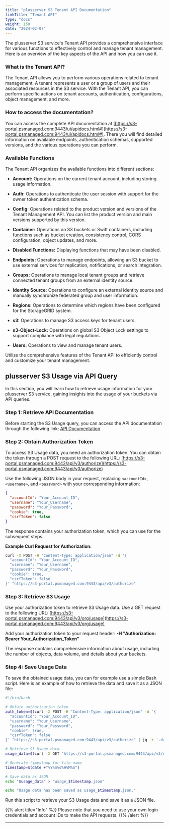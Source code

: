 ```yaml
---
title: "plusserver S3 Tenant API Documentation"
linkTitle: "Tenant API"
type: "docs"
weight: 150
date: "2024-02-07"
---
```


The plusserver S3 service's Tenant API provides a comprehensive interface for various functions to effectively control and manage tenant management. Here is an overview of the key aspects of the API and how you can use it.

### What is the Tenant API?

The Tenant API allows you to perform various operations related to tenant management. A tenant represents a user or a group of users and their associated resources in the S3 service. With the Tenant API, you can perform specific actions on tenant accounts, authentication, configurations, object management, and more.

### How to access the documentation?

You can access the complete API documentation at [https://s3-portal.psmanaged.com:9443/ui/apidocs.html#](https://s3-portal.psmanaged.com:9443/ui/apidocs.html#). There you will find detailed information on available endpoints, authentication schemas, supported versions, and the various operations you can perform.

### Available Functions

The Tenant API organizes the available functions into different sections:

- **Account:** Operations on the current tenant account, including storing usage information.

- **Auth:** Operations to authenticate the user session with support for the owner token authentication schema.

- **Config:** Operations related to the product version and versions of the Tenant Management API. You can list the product version and main versions supported by this version.

- **Container:** Operations on S3 buckets or Swift containers, including functions such as bucket creation, consistency control, CORS configuration, object updates, and more.

- **Disabled Functions:** Displaying functions that may have been disabled.

- **Endpoints:** Operations to manage endpoints, allowing an S3 bucket to use external services for replication, notifications, or search integration.

- **Groups:** Operations to manage local tenant groups and retrieve connected tenant groups from an external identity source.

- **Identity Source:** Operations to configure an external identity source and manually synchronize federated group and user information.

- **Regions:** Operations to determine which regions have been configured for the StorageGRID system.

- **s3:** Operations to manage S3 access keys for tenant users.

- **s3-Object-Lock:** Operations on global S3 Object Lock settings to support compliance with legal regulations.

- **Users:** Operations to view and manage tenant users.

Utilize the comprehensive features of the Tenant API to efficiently control and customize your tenant management.

## plusserver S3 Usage via API Query

In this section, you will learn how to retrieve usage information for your plusserver S3 service, gaining insights into the usage of your buckets via API queries.

### Step 1: Retrieve API Documentation

Before starting the S3 Usage query, you can access the API documentation through the following link: [API Documentation](https://s3-portal.psmanaged.com:9443/ui/apidocs.html#).

### Step 2: Obtain Authorization Token

To access S3 Usage data, you need an authorization token. You can obtain the token through a POST request to the following URL: [https://s3-portal.psmanaged.com:9443/api/v3/authorize](https://s3-portal.psmanaged.com:9443/api/v3/authorize)

Use the following JSON body in your request, replacing `<accountId>`, `<username>`, and `<password>` with your corresponding information:

```json
{
  "accountId": "Your_Account_ID",
  "username": "Your_Username",
  "password": "Your_Password",
  "cookie": true,
  "csrfToken": false
}
```

The response contains your authorization token, which you can use for the subsequent steps.

**Example Curl Request for Authorization:**

```bash
curl -X POST -H "Content-Type: application/json" -d '{
  "accountId": "Your_Account_ID",
  "username": "Your_Username",
  "password": "Your_Password",
  "cookie": true,
  "csrfToken": false
}' "https://s3-portal.psmanaged.com:9443/api/v3/authorize"
```

### Step 3: Retrieve S3 Usage

Use your authorization token to retrieve S3 Usage data. Use a GET request to the following URL: [https://s3-portal.psmanaged.com:9443/api/v3/org/usage](https://s3-portal.psmanaged.com:9443/api/v3/org/usage)

Add your authorization token to your request header:
**-H "Authorization: Bearer Your_Authorization_Token"**

The response contains comprehensive information about usage, including the number of objects, data volume, and details about your buckets.

### Step 4: Save Usage Data

To save the obtained usage data, you can for example use a simple Bash script. Here is an example of how to retrieve the data and save it as a JSON file:

```bash
#!/bin/bash

# Obtain authorization token
auth_token=$(curl -X POST -H "Content-Type: application/json" -d '{
  "accountId": "Your_Account_ID",
  "username": "Your_Username",
  "password": "Your_Password",
  "cookie": true,
  "csrfToken": false
}' "https://s3-portal.psmanaged.com:9443/api/v3/authorize" | jq -r '.data')

# Retrieve S3 Usage data
usage_data=$(curl -X GET "https://s3-portal.psmanaged.com:9443/api/v3/org/usage" -H "accept: application/json" -H "Authorization: Bearer $auth_token")

# Generate timestamp for file name
timestamp=$(date +"%Y%m%d%H%M%S")

# Save data as JSON
echo "$usage_data" > "usage_$timestamp.json"

echo "Usage data has been saved as usage_$timestamp.json."
```

Run this script to retrieve your S3 Usage data and save it as a JSON file.

{{% alert title="Info" %}}
Please note that you need to use your own login credentials and account IDs to make the API requests.
{{% /alert %}}

---

